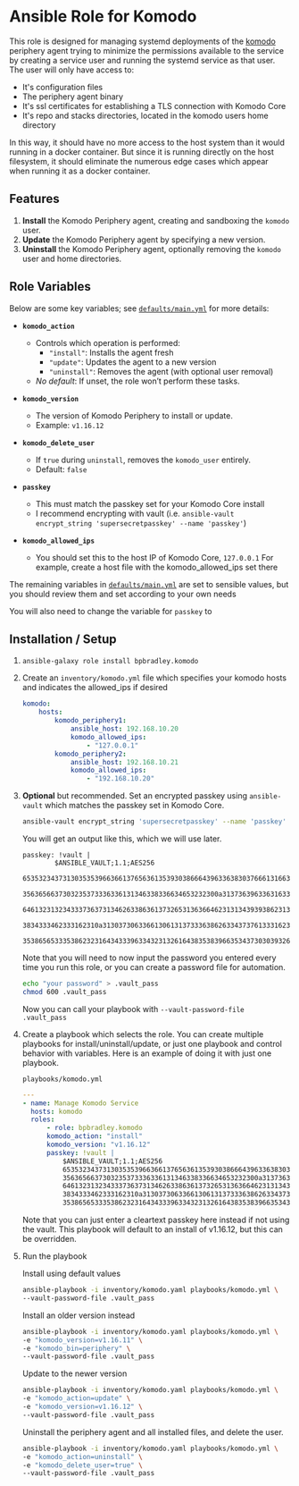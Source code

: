 # Ansible Role for Komodo

This role is designed for managing systemd deployments of the [komodo](https://github.com/moghtech/komodo) periphery agent
trying to minimize the permissions available to the service by creating a service user
and running the systemd service as that user. The user will only have access to:

* It's configuration files
* The periphery agent binary
* It's ssl certificates for establishing a TLS connection with Komodo Core
* It's repo and stacks directories, located in the komodo users home directory

In this way, it should have no more access to the host system than it would running
in a docker container. But since it is running directly on the host filesystem, it should eliminate
the numerous edge cases which appear when running it as a docker container.

## Features

1. **Install** the Komodo Periphery agent, creating and sandboxing the `komodo` user.
2. **Update** the Komodo Periphery agent by specifying a new version.
3. **Uninstall** the Komodo Periphery agent, optionally removing the `komodo` user and home directories.

## Role Variables

Below are some key variables; see [`defaults/main.yml`](./defaults/main.yml) for more details:

- **`komodo_action`**  
  - Controls which operation is performed:
    - `"install"`: Installs the agent fresh
    - `"update"`: Updates the agent to a new version
    - `"uninstall"`: Removes the agent (with optional user removal)
  - *No default*: If unset, the role won’t perform these tasks.

- **`komodo_version`**  
  - The version of Komodo Periphery to install or update.
  - Example: `v1.16.12`

- **`komodo_delete_user`**  
  - If `true` during `uninstall`, removes the `komodo_user` entirely.
  - Default: `false`
  
- **`passkey`**  
  - This must match the passkey set for your Komodo Core install
  - I recommend encrypting with vault (i.e. `ansible-vault encrypt_string 'supersecretpasskey' --name 'passkey'`)

- **`komodo_allowed_ips`**  
  - You should set this to the host IP of Komodo Core, `127.0.0.1` For example, create a host file with the komodo_allowed_ips set there

The remaining variables in [`defaults/main.yml`](./defaults/main.yml) are set to sensible values, but you should
review them and set according to your own needs

You will also need to change the variable for `passkey` to 

## Installation / Setup

1. `ansible-galaxy role install bpbradley.komodo`
2. Create an `inventory/komodo.yml` file which specifies your komodo hosts and indicates the allowed_ips if desired
    ```yaml
    komodo:
        hosts:
            komodo_periphery1:
                ansible_host: 192.168.10.20
                komodo_allowed_ips:
                    - "127.0.0.1"
            komodo_periphery2:
                ansible_host: 192.168.10.21
                komodo_allowed_ips:
                    - "192.168.10.20"
    ```
3. **Optional** but recommended. Set an encrypted passkey using `ansible-vault` which matches the passkey set in Komodo Core.

    ```sh
    ansible-vault encrypt_string 'supersecretpasskey' --name 'passkey'
    ```
    You will get an output like this, which we will use later. 

    ```
    passkey: !vault |
            $ANSIBLE_VAULT;1.1;AES256
            65353234373130353539663661376563613539303866643963363830376661316638333139343366
            3563656637303235373336336131346338336634653232300a313736396336316330666237653237
            64613231323433373637313462633863613732653136366462313134393938623136326633346166
            3834333462333162310a313037306336613061313733363862633437376133316234326431633131
            35386565333538623231643433396334323132616438353839663534373030393266
    ```

    Note that you will need to now input the password you entered every time you run this role,
    or you can create a password file for automation.

    ```sh
    echo "your password" > .vault_pass
    chmod 600 .vault_pass
    ```

    Now you can call your playbook with `--vault-password-file .vault_pass`

4. Create a playbook which selects the role. You can create multiple playbooks for install/uninstall/update, or just one
playbook and control behavior with variables. Here is an example of doing it with just one playbook.

    `playbooks/komodo.yml`

    ```yaml
    ---
    - name: Manage Komodo Service
      hosts: komodo
      roles:
          - role: bpbradley.komodo
          komodo_action: "install"
          komodo_version: "v1.16.12"
          passkey: !vault |
              $ANSIBLE_VAULT;1.1;AES256
              65353234373130353539663661376563613539303866643963363830376661316638333139343366
              3563656637303235373336336131346338336634653232300a313736396336316330666237653237
              64613231323433373637313462633863613732653136366462313134393938623136326633346166
              3834333462333162310a313037306336613061313733363862633437376133316234326431633131
              35386565333538623231643433396334323132616438353839663534373030393266
    ```

    Note that you can just enter a cleartext passkey here instead if not using the vault. This playbook will
    default to an install of v1.16.12, but this can be overridden.

5. Run the playbook

    Install using default values

    ```sh
    ansible-playbook -i inventory/komodo.yaml playbooks/komodo.yml \
    --vault-password-file .vault_pass
    ```

    Install an older version instead

    ```sh
    ansible-playbook -i inventory/komodo.yaml playbooks/komodo.yml \
    -e "komodo_version=v1.16.11" \
    -e "komodo_bin=periphery" \
    --vault-password-file .vault_pass
    ```

    Update to the newer version

    ```sh
    ansible-playbook -i inventory/komodo.yaml playbooks/komodo.yml \
    -e "komodo_action=update" \
    -e "komodo_version=v1.16.12" \
    --vault-password-file .vault_pass

    ```

    Uninstall the periphery agent and all installed files, and delete the user.

    ```sh
    ansible-playbook -i inventory/komodo.yaml playbooks/komodo.yml \
    -e "komodo_action=uninstall" \
    -e "komodo_delete_user=true" \
    --vault-password-file .vault_pass
    ```
